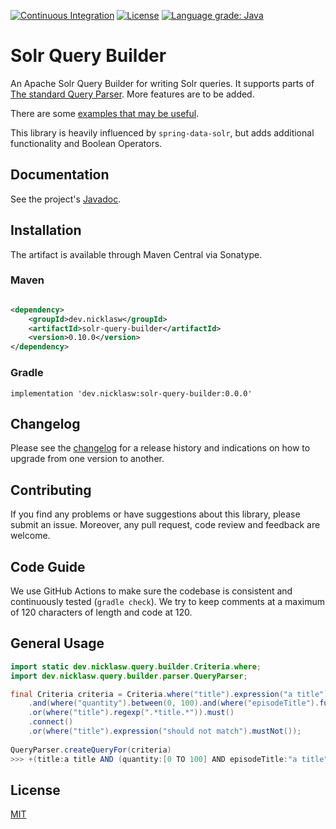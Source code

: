 [![Continuous Integration](https://github.com/nicklaswallgren/solr-query-builder/workflows/ci/badge.svg)](https://github.com/nicklaswallgren/solr-query-builder/actions)
[![License](https://img.shields.io/github/license/nicklaswallgren/solr-query-builder)](https://github.com/nicklaswallgren/solr-query-builder/blob/master/LICENSE)
[![Language grade: Java](https://img.shields.io/lgtm/grade/java/g/NicklasWallgren/solr-query-builder.svg?logo=lgtm&logoWidth=18)](https://lgtm.com/projects/g/NicklasWallgren/solr-query-builder/context:java)

# Solr Query Builder

An Apache Solr Query Builder for writing Solr queries. It supports parts of [The standard Query Parser](https://solr.apache.org/guide/7_2/the-standard-query-parser.html). 
More features are to be added.

There are some [examples that may be useful](./examples).

This library is heavily influenced by `spring-data-solr`, but adds additional functionality and Boolean Operators. 

## Documentation
See the project's [Javadoc](https://nicklaswallgren.github.io/solr-query-builder/).

## Installation

The artifact is available through Maven Central via Sonatype.

### Maven

```xml

<dependency>
    <groupId>dev.nicklasw</groupId>
    <artifactId>solr-query-builder</artifactId>
    <version>0.10.0</version>
</dependency>
```

### Gradle

```
implementation 'dev.nicklasw:solr-query-builder:0.0.0'
```

## Changelog

Please see the [changelog](./CHANGELOG.md) for a release history and indications on how to upgrade from one version to
another.

## Contributing

If you find any problems or have suggestions about this library, please submit an issue. Moreover, any pull request,
code review and feedback are welcome.

## Code Guide

We use GitHub Actions to make sure the codebase is consistent and continuously tested (`gradle check`). We try to keep
comments at a maximum of 120 characters of length and code at 120.


## General Usage

```java 
import static dev.nicklasw.query.builder.Criteria.where;
import dev.nicklasw.query.builder.parser.QueryParser;

final Criteria criteria = Criteria.where("title").expression("a title")
    .and(where("quantity").between(0, 100).and(where("episodeTitle").fuzzy("a title").boost(1.5f)))
    .or(where("title").regexp(".*title.*")).must()
    .connect()
    .or(where("title").expression("should not match").mustNot());
 
QueryParser.createQueryFor(criteria)  
>>> +(title:a title AND (quantity:[0 TO 100] AND episodeTitle:"a title"~^1.5) OR title:/.*title.*/) OR -title:should not match    
```

## License

[MIT](./LICENSE)
